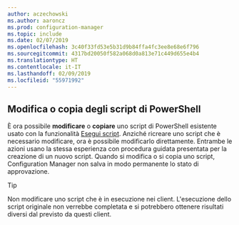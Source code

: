 ```yaml
---
author: aczechowski
ms.author: aaroncz
ms.prod: configuration-manager
ms.topic: include
ms.date: 02/07/2019
ms.openlocfilehash: 3c40f33fd53e5b31d9b84ffa4fc3ee8e68e6f796
ms.sourcegitcommit: 4317bd20050f582a068d0a813e71c449d655e4b4
ms.translationtype: HT
ms.contentlocale: it-IT
ms.lasthandoff: 02/09/2019
ms.locfileid: "55971992"
---
```

## <a name="bkmk_psedit"></a> Modifica o copia degli script di PowerShell
<!--3705507-->

È ora possibile **modificare** o **copiare** uno script di PowerShell esistente usato con la funzionalità [Esegui script](/sccm/apps/deploy-use/create-deploy-scripts). Anziché ricreare uno script che è necessario modificare, ora è possibile modificarlo direttamente. Entrambe le azioni usano la stessa esperienza con procedura guidata presentata per la creazione di un nuovo script. Quando si modifica o si copia uno script, Configuration Manager non salva in modo permanente lo stato di approvazione. 

> [!Tip]  
> Non modificare uno script che è in esecuzione nei client. L'esecuzione dello script originale non verrebbe completata e si potrebbero ottenere risultati diversi dal previsto da questi client.  


